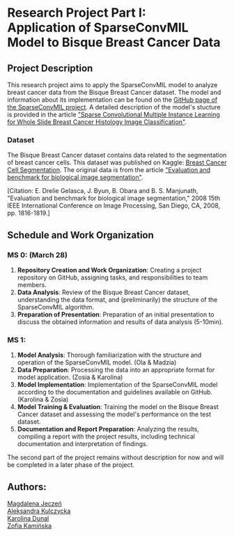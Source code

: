# Research Project Part I: <br> Application of SparseConvMIL Model to Bisque Breast Cancer Data

## Project Description
This research project aims to apply the SparseConvMIL model to analyze breast cancer data from the Bisque Breast Cancer dataset. The model and information about its implementation can be found on the [GitHub page of the SparseConvMIL project](https://github.com/MarvinLer/SparseConvMIL). A detailed description of the model's stucture is provided in the article ["Sparse Convolutional Multiple Instance Learning for Whole Slide Breast Cancer Histology Image Classification"](https://proceedings.mlr.press/v156/lerousseau21a/lerousseau21a.pdf).

### Dataset
The Bisque Breast Cancer dataset contains data related to the segmentation of breast cancer cells. This dataset was published on Kaggle: [Breast Cancer Cell Segmentation](https://www.kaggle.com/datasets/andrewmvd/breast-cancer-cell-segmentation/data). The original data is from the article ["Evaluation and benchmark for biological image segmentation"](https://vision.ece.ucsb.edu/sites/default/files/publications/elisa_ICIP08.pdf).

[Citation: E. Drelie Gelasca, J. Byun, B. Obara and B. S. Manjunath, "Evaluation and benchmark for biological image segmentation," 2008 15th IEEE International Conference on Image Processing, San Diego, CA, 2008, pp. 1816-1819.]

## Schedule and Work Organization
### MS 0:  (March 28)
1. **Repository Creation and Work Organization**: Creating a project repository on GitHub, assigning tasks, and responsibilities to team members.
2. **Data Analysis**: Review of the Bisque Breast Cancer dataset, understanding the data format, and (preliminarily) the structure of the SparseConvMIL algorithm.
3. **Preparation of Presentation**: Preparation of an initial presentation to discuss the obtained information and results of data analysis (5-10min).

### MS 1:
1. **Model Analysis**: Thorough familiarization with the structure and operation of the SparseConvMIL model. (Ola & Madzia)
2. **Data Preparation**: Processing the data into an appropriate format for model application. (Zosia & Karolina)
3. **Model Implementation**: Implementation of the SparseConvMIL model according to the documentation and guidelines available on GitHub. (Karolina & Zosia)
4. **Model Training & Evaluation**: Training the model on the Bisque Breast Cancer dataset and assessing the model's performance on the test dataset. 
6. **Documentation and Report Preparation**: Analyzing the results, compiling a report with the project results, including technical documentation and interpretation of findings.

The second part of the project remains without description for now and will be completed in a later phase of the project.

## Authors:
[Magdalena Jeczeń](https://github.com/m24jeczen)  
[Aleksandra Kulczycka](https://github.com/akulczycka)  
[Karolina Dunal](https://github.com/xxkaro)  
[Zofia Kamińska](https://github.com/kaminskaz)
